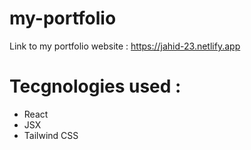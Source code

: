 # my-portfolio

Link to my portfolio website : https://jahid-23.netlify.app

# Tecgnologies used :

- React
- JSX
- Tailwind CSS
